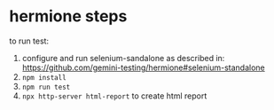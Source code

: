 # hermione steps

to run test:
1. configure and run selenium-sandalone as described in: https://github.com/gemini-testing/hermione#selenium-standalone
2. `npm install`
3. `npm run test`
4. `npx http-server html-report` to create html report
